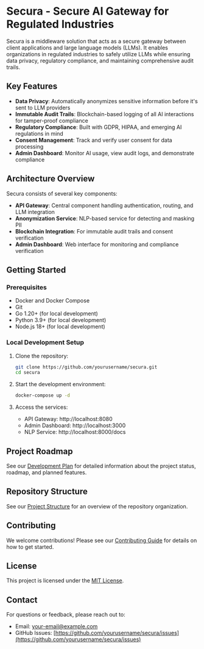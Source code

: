 # Secura - Secure AI Gateway for Regulated Industries

Secura is a middleware solution that acts as a secure gateway between client applications and large language models (LLMs). It enables organizations in regulated industries to safely utilize LLMs while ensuring data privacy, regulatory compliance, and maintaining comprehensive audit trails.

## Key Features

- **Data Privacy**: Automatically anonymizes sensitive information before it's sent to LLM providers
- **Immutable Audit Trails**: Blockchain-based logging of all AI interactions for tamper-proof compliance
- **Regulatory Compliance**: Built with GDPR, HIPAA, and emerging AI regulations in mind
- **Consent Management**: Track and verify user consent for data processing
- **Admin Dashboard**: Monitor AI usage, view audit logs, and demonstrate compliance

## Architecture Overview

Secura consists of several key components:

- **API Gateway**: Central component handling authentication, routing, and LLM integration
- **Anonymization Service**: NLP-based service for detecting and masking PII
- **Blockchain Integration**: For immutable audit trails and consent verification
- **Admin Dashboard**: Web interface for monitoring and compliance verification

## Getting Started

### Prerequisites

- Docker and Docker Compose
- Git
- Go 1.20+ (for local development)
- Python 3.9+ (for local development)
- Node.js 18+ (for local development)

### Local Development Setup

1. Clone the repository:
   ```bash
   git clone https://github.com/yourusername/secura.git
   cd secura
   ```

2. Start the development environment:
   ```bash
   docker-compose up -d
   ```

3. Access the services:
   - API Gateway: http://localhost:8080
   - Admin Dashboard: http://localhost:3000
   - NLP Service: http://localhost:8000/docs

## Project Roadmap

See our [Development Plan](DEVELOPMENT_PLAN.md) for detailed information about the project status, roadmap, and planned features.

## Repository Structure

See our [Project Structure](PROJECT_STRUCTURE.md) for an overview of the repository organization.

## Contributing

We welcome contributions! Please see our [Contributing Guide](CONTRIBUTING.md) for details on how to get started.

## License

This project is licensed under the [MIT License](LICENSE).

## Contact

For questions or feedback, please reach out to:
- Email: [your-email@example.com](mailto:your-email@example.com)
- GitHub Issues: [https://github.com/yourusername/secura/issues](https://github.com/yourusername/secura/issues)
